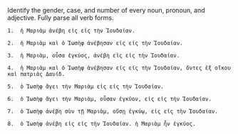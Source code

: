 
Identify the gender, case, and number of every noun, pronoun, and adjective. Fully parse all verb forms.

	1.	ἡ Μαριὰμ ἀνέβη εἰς εἰς τὴν Ἰουδαίαν.

	2.	ἡ Μαριὰμ καὶ ὁ Ἰωσὴφ ἀνέβησαν εἰς εἰς τὴν Ἰουδαίαν.

	3.	ἡ Μαριὰμ, οὖσα ἐγκύος, ἀνέβη εἰς εἰς τὴν Ἰουδαίαν.

	4.	ἡ Μαριὰμ καὶ ὁ Ἰωσὴφ ἀνέβησαν εἰς εἰς τὴν Ἰουδαίαν, ὄντες ἐξ οἴκου καὶ πατριᾶς Δαυίδ.

	5.	ὁ Ἰωσὴφ ἄγει τὴν Μαριὰμ εἰς εἰς τὴν Ἰουδαίαν.

	6.	ὁ Ἰωσὴφ ἄγει τὴν Μαριὰμ, οὖσαν ἐγκύον, εἰς εἰς τὴν Ἰουδαίαν.

	7.	ὁ Ἰωσὴφ ἀνέβη σὺν τῇ Μαριὰμ, οὔσῃ ἐγκύῳ, εἰς εἰς τὴν Ἰουδαίαν.

	8.	ὁ Ἰωσὴφ ἀνέβη εἰς εἰς τὴν Ἰουδαίαν. ἡ Μαριὰμ ἦν ἐγκύος.
	
